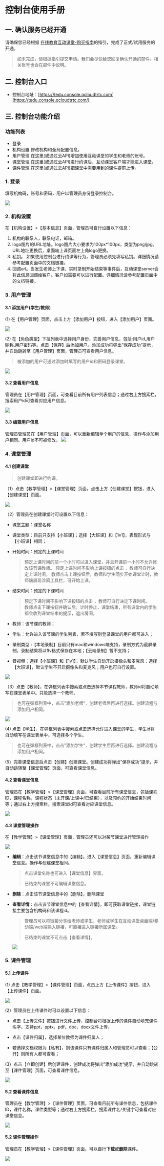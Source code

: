 # 控制台使用手册


## 一. 确认服务已经开通

请确保您已经根据 [在线教育互动课堂-购买指南](https://cloud.tencent.com/document/product/680/34356)的指引，完成了正式/试用服务的开通。
> 如未完成，请根据指引提交申请。我们会尽快给您回复确认开通的邮件，相关账号也会在邮件中说明。


## 二. 控制台入口
- 控制台地址：[https://tedu.console.qcloudtrtc.com](https://tedu.console.qcloudtrtc.com/)


## 三. 控制台功能介绍

### 功能列表

- 登录
- 机构设置
  修改机构和全局配置信息。
- 用户管理
  在这里(或通过云API)增加使用互动课堂的学生和老师的账号。
- 课堂管理
  在这里(或通过云API)进行约课后，互动课堂客户端才能进入课堂。
- 课件管理
  在这里(或通过云API)把课堂中需要用到的课件提前上传。

### 1. 登录

填写机构码，账号和密码，用户以管理员身份登录控制台。

![](https://main.qcloudimg.com/raw/5d6f0d87a975ebb5024fec1499e46b57.png)

### 2. 机构设置

在【机构设置】>【基本信息】页面，管理员可自行设置以下信息：
1. 机构的联系人，联系电话，邮箱。
2. logo图片的URL地址。logo图片大小要求为100px*100px，类型为png/jpg。URL地址更换后，桌面端上课页面左上角logo更换。
3. 私钥。
   如果使用控制台进行约课等行为，管理员必须先填写私钥。详细情况请参考配置页面中的文档链接。
4. 回调url。当发生老师上下课、实时录制开始结束等事件后，互动课堂server会将此信息回调给客户。客户如需要可以进行配置。详细情况请参考配置页面中的文档链接。

### 3. 用户管理

#### 3.1 添加用户(学生/教师)

(1)  在【用户管理】页面，点击上方【添加用户】按钮，进入【添加用户】页面。

![](https://main.qcloudimg.com/raw/a59e3a560a575f48e0c279aeeef60f46.png)

(2) 在【角色类型】下拉列表中选择用户身份，完善用户信息，包括:用户id,用户昵称,用户密码等。点击【保存】后添加用户。添加成功将弹出”保存成功“提示，并自动跳转至【用户管理】页面，管理员可查看用户信息。

>被添加的用户可通过添加时填写的用户id和密码登录课堂。

![](https://main.qcloudimg.com/raw/7ed2ef84768cc4e84d93b9ec44b0e4e2.png)

#### 3.2 查看用户信息

管理员在【用户管理】页面，可查看目前所有用户列表信息；通过右上方搜索栏，搜索用户id可查看对应用户信息。

![](https://main.qcloudimg.com/raw/64d83dc31b68bd9eae33f2d9c0d09150.png)

#### 3.3 编辑用户信息
管理员管理员在【用户管理】页面，可以重新编辑单个用户的信息，操作与添加用户相同。用户id不可被修改。
![](https://main.qcloudimg.com/raw/93a5fd74913a73e03879573fb0db60b3.png)

### 4. 课堂管理

#### 4.1 创建课堂

>创建课堂即进行约课。

（1）点击【教学管理】>【课堂管理】页面，点击上方【创建课堂】按钮，进入【创建课堂】页面。

![](https://main.qcloudimg.com/raw/c56496c8d80a9558255483a76c2f9172.png)

（2）管理员在创建课堂时可设置以下信息：

- 课堂主题：课堂名称

- 课堂类型：目前只支持【小班课】；选择【大班课】和【1v1】，表现形式与【小班课】相同；

- 开始时间：预定的上课时间

  > 预定上课时间的前一个小时可以进入课堂，并且开课前一小时不允许修改该节课教师。
  >预定上课时间不影响上课按钮的点击 ，教师可自行决定上课时间。
  >教师点击上课按钮后，教师和学生同步开始课堂计时，教师端展现涂鸦工具栏，可开始上课。

- 结束时间：预定的下课时间

  > 预定下课时间不影响下课按钮的点击 ，教师可自行决定下课时间。  
  > 教师点击下课按钮并确认后，计时停止，课堂结束，所有课堂内的学生都会收到课堂结束的提示，退出房间。

- 教师：该节课的教师；                                                 

- 学生：允许进入该节课的学生列表，若不填写则登录课堂的用户都可进入；   

- 录制类型 :【本地录制】目前只有mac和windows端支持，录制方式为截屏录制，录制结果将以flv格式保存在本地；【云端录制】暂不支持；

- 音视频：选择【小班课】和【1v1】，默认学生自动开启摄像头和麦克风；选择【大班课】，默认学生不开启摄像头和麦克风；用户也可自行设置。

![](https://main.qcloudimg.com/raw/eb4c23150aaa61ee2f1cd6b67a5c18f4.png)

（3）点击【教师】，在弹框列表中搜索或点击选择本节课程教师，教师id将自动填写在课堂表单中。只能选择一个教师。

> 也可在弹框列表中，点击”添加老师“，创建老师后再进行选择。创建流程与添加用户相同。

![](https://main.qcloudimg.com/raw/a28f4461d298d725434f2167635c9927.png)

(4) 点击【学生】，在弹框列表中搜索或点击选择允许进入课堂的学生，学生id将自动填写在课堂表单中。可选择多个学生。
> 也可在弹框列表中，点击”添加学生“，创建学生后再进行选择。创建流程与添加用户相同。

(5）完善课堂信息后点击【创建】创建课堂。创建成功将弹出”保存成功“提示，并自动跳转至【课堂管理】页面，可查看课堂信息。

#### 4.2 查看课堂信息

管理员在【教学管理】>【课堂管理】页面，可查看目前所有课堂信息，包括课程ID，课程名称，课程状态（未开课/上课中/已结束），以及预约的开始结束时间等；通过右上方搜索栏，搜索课堂id可查看对应课堂信息。

![](https://main.qcloudimg.com/raw/32d0930db909339510127c963421b92a.png)

#### 4.3 课堂管理操作

在【教学管理】>【课堂管理】页面，管理员还可以对某节课堂进行管理操作

![](https://main.qcloudimg.com/raw/fa9931ff05f4c67032b2ecae66b2b805.png)

- **编辑**：点击该节课堂信息中的【编辑】，进入【课堂信息】页面，重新编辑课堂信息。操作与创建课堂相同。

  >点击课堂名称也可进入【课堂信息】界面。
  >
  >已结束的课堂不可编辑课堂信息。

- **删除**：点击该节课堂信息中的【删除】，删除课堂

- **查看详情**：点击该节课堂信息中的【查看详情】，即可获取课堂链接，课堂链接主要包含机构码和该课程id。

  > 管理员可以将链接分享给老师或学生，老师或学生在互动课堂桌面端/移动端/web端输入链接，可直接进入链接所属课堂。 
  >
  > 已结束的课堂不可点击【查看详情】。

  ![](https://main.qcloudimg.com/raw/c38a44133f910f12be3605ce1acd7b0c.png)

### 5. 课件管理

#### 5.1 上传课件

(1) 点击【教学管理】>【课件管理】页面，点击上方【上传课件】按钮，进入【上传课件】页面。

![](https://main.qcloudimg.com/raw/dbe6bbcd4e455d13648ae3388664421d.png)

(2）管理员在上传课件时可以设置以下信息：

- 点击【上传文件】按钮进行文件上传，控制台将根据上传的课件自动填充课件名字。支持ppt，pptx，pdf，doc，docx文件上传。

- 点击【课件归属】，选择某位教师为课件归属人；

- 若选择文档权限为【私有】，则该课件只有课件归属人和管理员可以查看；【公开】则所有人都可查看；


(3）点击【立即创建】后创建课件，创建成功将弹出”添加成功“提示，并自动跳转至【课件管理】页面，可查看课件信息。 

![](https://main.qcloudimg.com/raw/3d58e531d497c82084144504a28ccd10.png)

#### 5.2 查看课件信息

管理员在【教学管理】>【课件管理】页面，可查看目前所有课件信息，包括课件ID，课件名称，课件类型等；通过右上方搜索栏，搜索课件名/关键字可查看对应课堂信息。

![](https://main.qcloudimg.com/raw/f6abfc4d51892a8cd271c00e6f66a303.png)

#### 5.2 课件管理操作

管理员在【教学管理】>【课件管理】页面，可以自行**下载**或**删除**课件。

![](https://main.qcloudimg.com/raw/05b7edb9e6880ed8a77f28a7fd89069d.png)